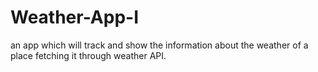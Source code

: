 # Weather-App-I
an app which will track and show the information about the weather of a place fetching it through weather API.
